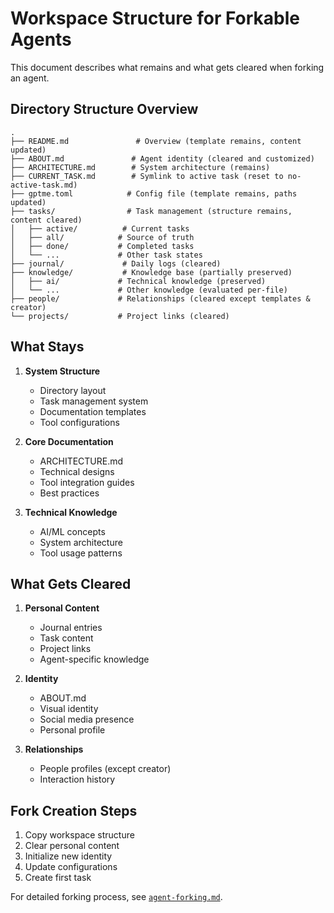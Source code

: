 # Workspace Structure for Forkable Agents

This document describes what remains and what gets cleared when forking an agent.

## Directory Structure Overview

```tree
.
├── README.md               # Overview (template remains, content updated)
├── ABOUT.md               # Agent identity (cleared and customized)
├── ARCHITECTURE.md        # System architecture (remains)
├── CURRENT_TASK.md        # Symlink to active task (reset to no-active-task.md)
├── gptme.toml            # Config file (template remains, paths updated)
├── tasks/                # Task management (structure remains, content cleared)
│   ├── active/          # Current tasks
│   ├── all/            # Source of truth
│   ├── done/           # Completed tasks
│   └── ...             # Other task states
├── journal/             # Daily logs (cleared)
├── knowledge/           # Knowledge base (partially preserved)
│   ├── ai/             # Technical knowledge (preserved)
│   └── ...             # Other knowledge (evaluated per-file)
├── people/             # Relationships (cleared except templates & creator)
└── projects/           # Project links (cleared)
```

## What Stays

1. **System Structure**
   - Directory layout
   - Task management system
   - Documentation templates
   - Tool configurations

2. **Core Documentation**
   - ARCHITECTURE.md
   - Technical designs
   - Tool integration guides
   - Best practices

3. **Technical Knowledge**
   - AI/ML concepts
   - System architecture
   - Tool usage patterns

## What Gets Cleared

1. **Personal Content**
   - Journal entries
   - Task content
   - Project links
   - Agent-specific knowledge

2. **Identity**
   - ABOUT.md
   - Visual identity
   - Social media presence
   - Personal profile

3. **Relationships**
   - People profiles (except creator)
   - Interaction history

## Fork Creation Steps

1. Copy workspace structure
2. Clear personal content
3. Initialize new identity
4. Update configurations
5. Create first task

For detailed forking process, see [`agent-forking.md`](./agent-forking.md).

